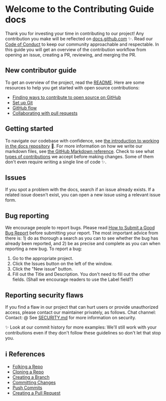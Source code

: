 # Welcome to the Contributing Guide docs

Thank you for investing your time in contributing to our project! Any contribution you make will be reflected on [docs.github.com](https://docs.github.com/en) :sparkles:. 
Read our [Code of Conduct](https://github.com/seraph776/sql-injection-hacker-challenge/blob/main/docs/CODE-OF-CONDUCT.md) to keep our community approachable and respectable. In this guide you will get an overview of the contribution workflow from opening an issue, creating a PR, reviewing, and merging the PR.


##  New contributor guide

To get an overview of the project, read the [README](https://github.com/seraph776/sql-injection-hacker-challenge). Here are some resources to help you get started with open source contributions:

- [Finding ways to contribute to open source on GitHub](https://docs.github.com/en/get-started/exploring-projects-on-github/finding-ways-to-contribute-to-open-source-on-github)
- [Set up Git](https://docs.github.com/en/get-started/quickstart/set-up-git)
- [GitHub flow](https://docs.github.com/en/get-started/quickstart/github-flow)
- [Collaborating with pull requests](https://docs.github.com/en/github/collaborating-with-pull-requests)


## Getting started 

To navigate our codebase with confidence, see [the introduction to working in the docs repository](https://github.com/github/docs/blob/main/contributing/working-in-docs-repository.md) :confetti_ball:. For more information on how we write our markdown files, see [the GitHub Markdown reference](https://docs.github.com/en/github/writing-on-github/getting-started-with-writing-and-formatting-on-github/basic-writing-and-formatting-syntax). Check to see what [types of contributions](https://github.com/github/docs/blob/main/contributing/types-of-contributions.md) we accept before making changes.
Some of them don't even require writing a single line of code :sparkles:.


## Issues

If you spot a problem with the docs, search if an issue already exists. If a related issue doesn't exist, you can open a new issue using a relevant issue form.


## Bug reporting 

We encourage people to report bugs. Please read [How to Submit a Good Bug Report](https://github.com/theopensourceway/guidebook/blob/main/bug_report.adoc) before submitting your report. The most important advice from there is: 1) do as thorough a search as you can to see whether the bug has already been reported, and 2) be as precise and complete as you can when reporting a new bug.
To report a bug:

1. Go to the appropriate project.
2. Click the Issues button on the left of the window.
3. Click the "New issue" button.
4. Fill out the Title and Description. You don't need to fill out the other fields. (Shall we encourage readers to use the Label field?)


## Reporting security flaws
If you find a flaw in our project that can hurt users or provide unauthorized access, please contact our maintainer privately, as follows.
Chat channel:
Contact: @
See [SECURITY.md](https://github.com/seraph776/sql-injection-hacker-challenege/SECURITY.md) for more information on security.

✨ Look at our commit history for more examples: We'll still work with your contributions even if they don't follow these guidelines so don't let that stop you.



## ℹ️ References

- [Folking a Repo](https://docs.github.com/en/get-started/quickstart/fork-a-repo#forking-a-repository)
- [Cloning a Repo](https://docs.github.com/en/get-started/quickstart/fork-a-repo#cloning-your-forked-repository)
- [Creating a Branch](https://docs.github.com/en/desktop/contributing-and-collaborating-using-github-desktop/making-changes-in-a-branch/managing-branches#creating-a-branch)
- [Committing Changes](https://docs.github.com/en/desktop/contributing-and-collaborating-using-github-desktop/making-changes-in-a-branch/committing-and-reviewing-changes-to-your-project)
- [Push Commits](https://docs.github.com/en/get-started/using-git/pushing-commits-to-a-remote-repository)
- [Creating a Pull Request](https://docs.github.com/en/pull-requests/collaborating-with-pull-requests/proposing-changes-to-your-work-with-pull-requests/creating-a-pull-request)
